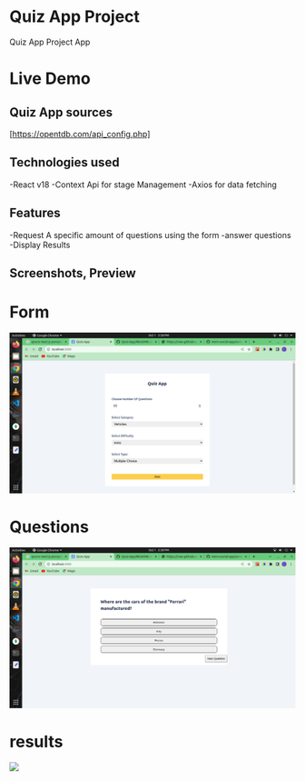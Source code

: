 # Quiz App Project

Quiz App Project App

# Live Demo


## Quiz App sources

[https://opentdb.com/api_config.php]

## Technologies used

-React v18
-Context Api for stage Management
-Axios for data fetching

## Features

-Request A specific amount of questions using the form
-answer questions
-Display Results

## Screenshots, Preview


# Form
![](assets/form.png)

# Questions

![screenshot](assets/question.png)

# results

![](/src/assets/results)

